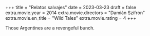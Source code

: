 +++
title = "Relatos salvajes"
date = 2023-03-23
draft = false
extra.movie.year = 2014
extra.movie.directors = "Damián Szifrón"
extra.movie.en_title = "Wild Tales"
extra.movie.rating = 4
+++

Those Argentines are a revengeful bunch.<!-- more -->
